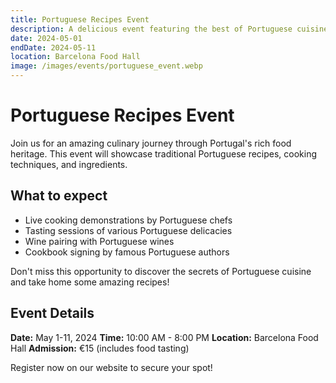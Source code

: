 ```yaml
---
title: Portuguese Recipes Event
description: A delicious event featuring the best of Portuguese cuisine
date: 2024-05-01
endDate: 2024-05-11
location: Barcelona Food Hall
image: /images/events/portuguese_event.webp
---
```


# Portuguese Recipes Event

Join us for an amazing culinary journey through Portugal's rich food heritage. This event will showcase traditional Portuguese recipes, cooking techniques, and ingredients.

## What to expect

- Live cooking demonstrations by Portuguese chefs
- Tasting sessions of various Portuguese delicacies
- Wine pairing with Portuguese wines
- Cookbook signing by famous Portuguese authors

Don't miss this opportunity to discover the secrets of Portuguese cuisine and take home some amazing recipes!

## Event Details

**Date:** May 1-11, 2024
**Time:** 10:00 AM - 8:00 PM
**Location:** Barcelona Food Hall
**Admission:** €15 (includes food tasting)

Register now on our website to secure your spot!
